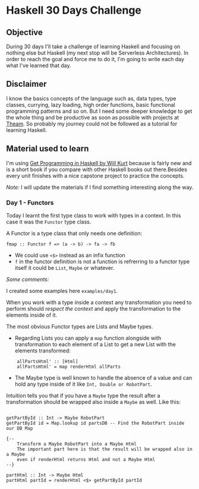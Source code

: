 # Haskell 30 Days Challenge

## Objective

During 30 days I'll take a challenge of learning Haskell and focusing on nothing else but Haskell (my next stop will be Serverless Architectures). In order to reach the goal and force me to do it, I'm going to write each day what I've learned that day.

## Disclaimer

I know the basics concepts of the language such as, data types, type classes, currying, lazy loading, high order functions, basic functional programming patterns and so on. But I need some deeper knowledge to get the whole thing and be productive as soon as possible with projects at [Theam](https://github.com/theam). So probably my journey could not be followed as a tutorial for learning Haskell.

## Material used to learn

I'm using [Get Programming in Haskell by Will Kurt](https://www.amazon.com/Get-Programming-Haskell-Will-Kurt) because is fairly new and is a short book if you compare with other Haskell books out there.Besides every unit finishes with a nice capstone project to practice the concepts.

*Note:* I will update the materials if I find something interesting along the way.

### Day 1 - Functors

Today I learnt the first type class to work with types in a context. In this case it was the `Functor` type class.

A Functor is a type class that only needs one definition: 

`fmap :: Functor f => (a -> b) -> fa -> fb`

- We could use `<$>` instead as an infix function
- `f` in the functor definition is not a function is refrerring to a functor type itself
    it could be `List`, `Maybe` or whatever.

*Some comments:*

I created some examples here `examples/day1`.

When you work with a type inside a context any transformation you need to perform should *respect the context* and apply the transformation to the elements inside of it.

The most obvious Functor types are Lists and Maybe types.

- Regarding Lists you can apply a `map` function alongside with transformation to each element of a List to get a new List with the elements transformed:

```
    allPartsHtml' :: [Html]
    allPartsHtml' = map renderHtml allParts
```

- The Maybe type is well known to handle the absence of a value and can hold any type inside of it like `Int, Double or RobotPart`.

Intuition tells you that if you have a `Maybe` type the result after a transformation should be wrapped also inside a `Maybe` as well. Like this:

```

getPartById :: Int -> Maybe RobotPart
getPartById id = Map.lookup id partsDB -- Find the RobotPart inside our DB Map 

{-- 
    Transform a Maybe RobotPart into a Maybe Html
    The important part here is that the result will be wrapped also in a Maybe
    even if renderHtml returns Html and not a Maybe Html
--}

partHtml :: Int -> Maybe Html
partHtml partId = renderHtml <$> getPartById partId

```
